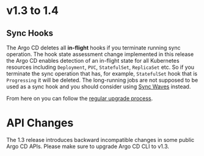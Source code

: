 # v1.3 to 1.4

## Sync Hooks

The Argo CD deletes all **in-flight** hooks if you terminate running sync operation. The hook state assessment change implemented in this release the Argo CD enables detection of 
an in-flight state for all Kubernetes resources including `Deployment`, `PVC`, `StatefulSet`, `ReplicaSet` etc. So if you terminate the sync operation that has, for example,
`StatefulSet` hook that is `Progressing` it will be deleted. The long-running jobs are not supposed to be used as a sync hook and you should consider using
[Sync Waves](https://argoproj.github.io/argo-cd/user-guide/sync-waves/) instead.
 
From here on you can follow the [regular upgrade process](./overview.md).

# API Changes

The 1.3 release introduces backward incompatible changes in some public Argo CD APIs. Please make sure to upgrade
Argo CD CLI to v1.3. 
